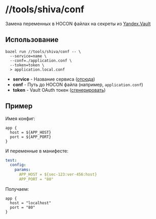 # //tools/shiva/conf

Замена переменных в HOCON файлах на секреты из [Yandex.Vault](https://yav.yandex-team.ru)

## Использование

```shell
bazel run //tools/shiva/conf -- \
  --service=name \
  --conf=./application.conf \
  --token=token \
  > application.local.conf
```

* **service** - Название сервиса ([отсюда](https://admin.vertis.yandex-team.ru/services))
* **conf** - Путь до HOCON файла (например, `application.conf`)
* **token** - Vault OAuth токен ([сгенерировать](https://oauth.yandex-team.ru/authorize?response_type=token&client_id=ce68fbebc76c4ffda974049083729982))

## Пример

Имея конфиг:

```properties
app {
  host = ${APP_HOST}
  port = ${APP_PORT}
}
```

И переменные в манифесте:

```yaml
test:
  config:
    params:
      APP_HOST = ${sec-123:ver-456:host}
      APP_PORT = "80"
```

Получаем:

```properties
app {
  host = "localhost"
  port = "80"
}
```
